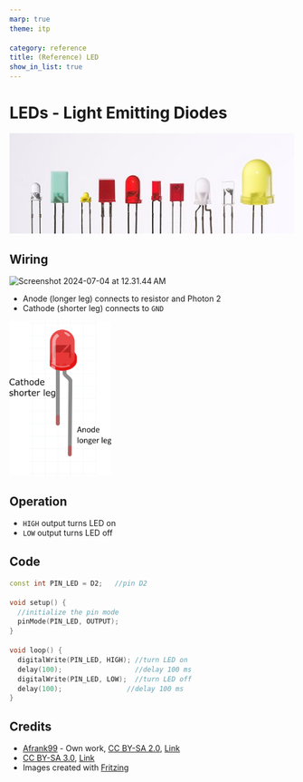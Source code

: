 ```yaml
---
marp: true
theme: itp

category: reference
title: (Reference) LED
show_in_list: true
---
```


<!-- headingDivider: 2 -->

# LEDs - Light Emitting Diodes

<img src="leds.assets/512px-Verschiedene_LEDs.jpg" alt="width:512px" style="width:1000px" />

## Wiring

<img src="leds.assets/Screenshot 2024-07-04 at 12.31.44 AM.png" alt="Screenshot 2024-07-04 at 12.31.44 AM" style="width:500px;" />

* Anode (longer leg) connects to resistor and Photon 2
* Cathode (shorter leg) connects to `GND`

<img src="leds.assets/led.png" alt="LED" style="width:180px" />

## Operation

* `HIGH` output turns LED on
* `LOW` output turns LED off



## Code

```c++
const int PIN_LED = D2;   //pin D2

void setup() {
  //initialize the pin mode
  pinMode(PIN_LED, OUTPUT);
}

void loop() { 
  digitalWrite(PIN_LED, HIGH); //turn LED on
  delay(100);				   //delay 100 ms
  digitalWrite(PIN_LED, LOW);  //turn LED off
  delay(100);		         //delay 100 ms
}
```



## Credits

* <a href="//commons.wikimedia.org/wiki/User:Afrank99" title="User:Afrank99">Afrank99</a> - <span class="int-own-work" lang="en">Own work</span>, <a href="https://creativecommons.org/licenses/by-sa/2.0" title="Creative Commons Attribution-Share Alike 2.0">CC BY-SA 2.0</a>, <a href="https://commons.wikimedia.org/w/index.php?curid=248198">Link</a>
* <a href="https://creativecommons.org/licenses/by-sa/3.0" title="Creative Commons Attribution-Share Alike 3.0">CC BY-SA 3.0</a>, <a href="https://commons.wikimedia.org/w/index.php?curid=755036">Link</a>
* Images created with [Fritzing](https://fritzing.org/home/)

